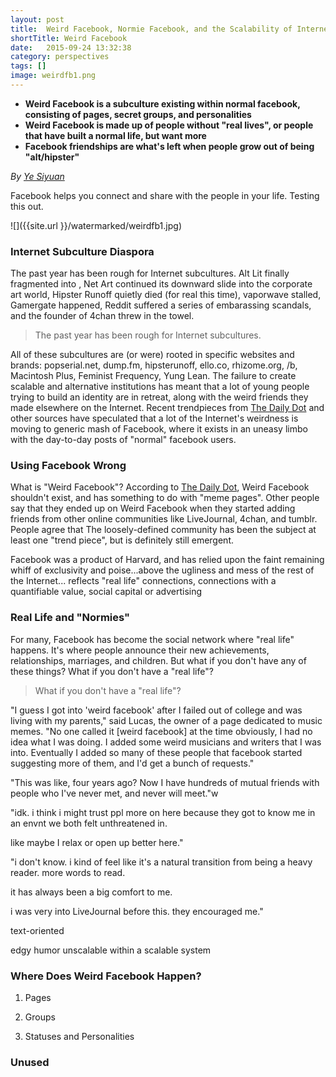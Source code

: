 ```yaml
---
layout: post
title:  Weird Facebook, Normie Facebook, and the Scalability of Internet Subcultures
shortTitle: Weird Facebook
date:   2015-09-24 13:32:38
category: perspectives
tags: []
image: weirdfb1.png
---
```

- __Weird Facebook is a subculture existing within normal facebook, consisting of pages, secret groups, and personalities__
- __Weird Facebook is made up of people without "real lives", or people that have built a normal life, but want more__
- __Facebook friendships are what's left when people grow out of being "alt/hipster"__

*By [Ye Siyuan](https://www.facebook.com/rosemarypwilcox)*

Facebook helps you connect and share with the people in your life.
Testing this out.

![]({{site.url }}/watermarked/weirdfb1.jpg)

### Internet Subculture Diaspora

The past year has been rough for Internet subcultures.  Alt Lit finally fragmented into , Net Art continued its downward slide into the corporate art world, Hipster Runoff quietly died (for real this time), vaporwave stalled, Gamergate happened, Reddit suffered a series of embarassing scandals, and the founder of 4chan threw in the towel.

>The past year has been rough for Internet subcultures.

All of these subcultures are (or were) rooted in specific websites and brands: popserial.net, dump.fm, hipsterunoff, ello.co, rhizome.org, /b, Macintosh Plus, Feminist Frequency, Yung Lean.   The failure to create scalable and alternative institutions has meant that a lot of young people trying to build an identity are in retreat, along with the weird friends they made elsewhere on the Internet.   Recent trendpieces from [The Daily Dot]() and other sources have speculated that a lot of the Internet's weirdness is moving to generic mash of Facebook, where it exists in an uneasy limbo with the day-to-day posts of "normal" facebook users.

### Using Facebook Wrong

What is "Weird Facebook"?  According to [The Daily Dot](), Weird Facebook shouldn't exist, and has something to do with "meme pages".  Other people say that they ended up on Weird Facebook when they started adding friends from other online communities like LiveJournal, 4chan, and tumblr.  People agree that The loosely-defined community has been the subject at least one "trend piece", but is definitely still emergent.

Facebook was a product of Harvard, and has relied upon the faint remaining whiff of exclusivity and poise...above the ugliness and mess of the rest of the Internet...
reflects "real life" connections, connections with a quantifiable value, social capital or advertising

### Real Life and "Normies"

For many, Facebook has become the social network where "real life" happens.  It's where people announce their new achievements, relationships, marriages, and children.  But what if you don't have any of these things?  What if you don't have a "real life"?

>What if you don't have a "real life"?

"I guess I got into 'weird facebook' after I failed out of college and was living with my parents," said Lucas, the owner of a page dedicated to music memes.  "No one called it [weird facebook] at the time obviously, I had no idea what I was doing.  I added some  weird musicians and writers that I was into.   Eventually I added so many of these people that facebook started suggesting more of them, and I'd get a bunch of requests."

"This was like, four years ago?  Now I have hundreds of mutual friends with people who I've never met, and never will meet."w

"idk. i think i might trust ppl more on here because they got to know me in an envnt we both felt unthreatened in.

like maybe I relax or open up better here."

"i don't know. i kind of feel like it's a natural transition from being a heavy reader. more words to read.

it has always been a big comfort to me.

i was very into LiveJournal before this. they encouraged me."

text-oriented

edgy
humor
unscalable within a scalable system

### Where Does Weird Facebook Happen?

1. Pages

2. Groups

3. Statuses and Personalities

### Unused

